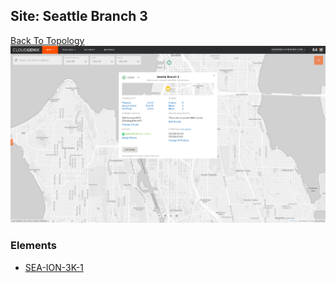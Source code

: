 ## Site: Seattle Branch 3
[Back To Topology](../README.md)
<img alt="Site Card" src="site-info.png?raw=1" width="1110">

### Elements
<ul>
<li>
<A href="SEA-ION-3K-1/README.md">SEA-ION-3K-1</A>
</li>
</ul>
